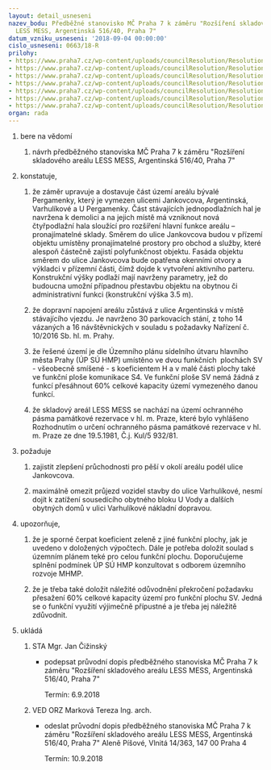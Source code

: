 ```yaml
---
layout: detail_usneseni
nazev_bodu: Předběžné stanovisko MČ Praha 7 k záměru "Rozšíření skladového areálu
  LESS MESS, Argentinská 516/40, Praha 7"
datum_vzniku_usneseni: '2018-09-04 00:00:00'
cislo_usneseni: 0663/18-R
prilohy:
- https://www.praha7.cz/wp-content/uploads/councilResolution/Resolutions/30213/export/c1duvodovazprava~389279.docx
- https://www.praha7.cz/wp-content/uploads/councilResolution/Resolutions/30213/export/c2pruvodni_dopis~389278.doc
- https://www.praha7.cz/wp-content/uploads/councilResolution/Resolutions/30213/export/c3ZadostovyjadrenikprojektovedokumentaciAN~389277.pdf
- https://www.praha7.cz/wp-content/uploads/councilResolution/Resolutions/30213/export/c42017051905zapiskomroz~389276.doc
- https://www.praha7.cz/wp-content/uploads/councilResolution/Resolutions/30213/export/c52017110308zapiskomroz~389275.doc
- https://www.praha7.cz/wp-content/uploads/councilResolution/Resolutions/30213/export/c8ISODO~389272.pdf
- https://www.praha7.cz/wp-content/uploads/councilResolution/Resolutions/30213/export/export~389596.pdf
organ: rada
---
```

<ol id="urzList" class="urzList_view"><li class="urzClass1" id=""><span name="1">bere na vědomí</span><ol class="urzOlClass decimal " id=""><li class="urzClass2" id="" style="text-align: left;"><span><p>návrh předběžného stanoviska MČ Praha 7 k záměru "Rozšíření skladového areálu LESS MESS, Argentinská 516/40, Praha 7"</p></span></li></ol></li><li class="urzClass1" id=""><span name="50">konstatuje,</span><ol class="urzOlClass decimal "><li class="urzClass2" id="" style="text-align: left;"><span><p>že záměr upravuje a dostavuje část území areálu bývalé Pergamenky, který je vymezen ulicemi Jankovcova, Argentinská, Varhulíkové a U Pergamenky.&nbsp;Část stávajících jednopodlažních hal je navržena k demolici a na jejich místě má vzniknout nová čtyřpodlažní hala sloužící pro rozšíření hlavní funkce areálu – pronajímatelné sklady. Směrem do ulice Jankovcova budou v přízemí objektu umístěny pronajímatelné prostory pro obchod a služby, které alespoň částečně zajistí polyfunkčnost objektu. Fasáda objektu směrem do ulice Jankovcova bude opatřena okenními otvory a výkladci v přízemní části, čímž dojde k vytvoření aktivního parteru. Konstrukční výšky podlaží mají navrženy parametry, jež do budoucna umožní případnou přestavbu objektu na obytnou či administrativní funkci (konstrukční výška 3.5 m).<br></p></span></li><li class="urzClass2" id="" style="text-align: left;"><span><p>že dopravní napojení areálu zůstává z ulice Argentinská v místě stávajícího vjezdu. Je navrženo 30 parkovacích stání, z toho 14 vázaných a 16 návštěvnických v souladu s požadavky Nařízení č. 10/2016 Sb. hl. m. Prahy.<br></p></span></li><li class="urzClass2" id="" style="text-align: left;"><span><p>že řešené území je dle Územního plánu sídelního útvaru hlavního města Prahy (ÚP SÚ HMP) umístěno ve dvou funkčních&nbsp; plochách SV - všeobecně smíšené - s koeficientem H a v malé části plochy také ve funkční ploše komunikace S4. Ve funkční ploše SV nemá žádná z funkcí přesáhnout 60% celkové kapacity území vymezeného danou funkcí. <br></p></span></li><li class="urzClass2" id="" style="text-align: left;"><span><p>že skladový areál LESS MESS se nachází na území ochranného pásma památkové rezervace v hl. m. Praze, které bylo vyhlášeno Rozhodnutím o určení ochranného pásma památkové rezervace v hl. m. Praze ze dne 19.5.1981, Č.j. Kul/5 932/81.</p></span></li></ol></li><li class="urzClass1" id=""><span name="62">požaduje</span><ol class="urzOlClass decimal " id=""><li class="urzClass2" id="" style="text-align: left;"><span><p>zajistit zlepšení průchodnosti pro pěší v okolí areálu podél ulice Jankovcova.</p></span></li><li class="urzClass2" id="" style="text-align: left;"><span><p>maximálně omezit průjezd vozidel stavby do ulice Varhulíkové, nesmí dojít k zatížení sousedícího obytného bloku U Vody a dalších obytných domů v ulici Varhulíkové nákladní dopravou.</p></span></li></ol></li><li class="urzClass1" id=""><span name="93">upozorňuje,</span><ol class="urzOlClass decimal "><li class="urzClass2" id="" style="text-align: left;"><span><p>že je sporné čerpat koeficient zeleně z jiné funkční plochy, jak je uvedeno v doložených výpočtech. Dále je potřeba doložit soulad s územním plánem teké pro celou funkční plochu. Doporučujeme splnění podmínek ÚP SÚ HMP konzultovat s odborem územního rozvoje MHMP.&nbsp;</p></span></li><li class="urzClass2" id="" style="text-align: left;"><span><p>že je třeba také doložit náležité odůvodnění překročení požadavku přesažení 60% celkové kapacity území pro funkční plochu SV. Jedná se o funkční využití výjimečně přípustné a je třeba jej náležitě zdůvodnit.</p></span></li></ol></li><li class="urzClass1" id="urzUkoly"><span name="1">ukládá</span><ol class="urzOlClass"><li class="urzClass2"><span><p>STA Mgr. Jan Čižinský</p></span><ul class="urzUlClass"><li class="urzClass3"><span><p>podepsat průvodní dopis předběžného stanoviska MČ Praha 7 k záměru "Rozšíření skladového areálu LESS MESS, Argentinská 516/40, Praha 7"</p></span><span class="urzUkolTermin">  Termín:&nbsp;6.9.2018</span></li></ul></li><li class="urzClass2"><span><p>VED ORZ Marková Tereza Ing. arch.</p></span><ul class="urzUlClass"><li class="urzClass3"><span><p>odeslat průvodní dopis předběžného stanoviska MČ Praha 7 k záměru "Rozšíření skladového areálu LESS MESS, Argentinská 516/40, Praha 7" Aleně Píšové, Vlnitá 14/363, 147 00 Praha 4</p></span><span class="urzUkolTermin">  Termín:&nbsp;10.9.2018</span></li></ul></li></ol></li></ol>
